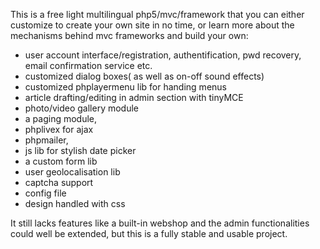 This is a free light multilingual php5/mvc/framework that you can either customize to create your own site in no time, or learn more about the mechanisms behind mvc frameworks and build your own:

- user account interface/registration, authentification, pwd recovery, email confirmation service etc.
- customized dialog boxes( as well as on-off sound effects)
- customized phplayermenu lib for handing menus
- article drafting/editing in admin section with tinyMCE
- photo/video gallery module
- a paging module,
- phplivex for ajax
- phpmailer,
- js lib for stylish date picker
- a custom form lib
- user geolocalisation lib
- captcha support
- config file
- design handled with css

It still lacks features like a built-in webshop and the admin functionalities could well be extended, but this is a fully stable and usable project.